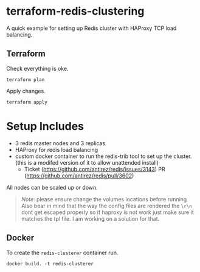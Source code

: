 # terraform-redis-clustering
A quick example for setting up Redis cluster with HAProxy TCP load balancing.

## Terraform

Check everything is oke.

`terraform plan`

Apply changes.

`terraform apply`

# Setup Includes

* 3 redis master nodes and 3 replicas
* HAProxy for redis load balancing 
* custom docker container to run the redis-trib tool to set up the cluster. (this is a modifed version of it to allow unattended install)
  * Ticket (https://github.com/antirez/redis/issues/3143) PR (https://github.com/antirez/redis/pull/3602)

All nodes can be scaled up or down.

> *Note*: please ensure change the volumes locations before running
> Also bear in mind that the way the config files are rendered the `\r\n` dont get escaped properly so if haproxy is not work just make sure it matches the tpl file. I am working on a solution for that.

## Docker

To create the `redis-clusterer` container run.

`docker build. -t redis-clusterer`